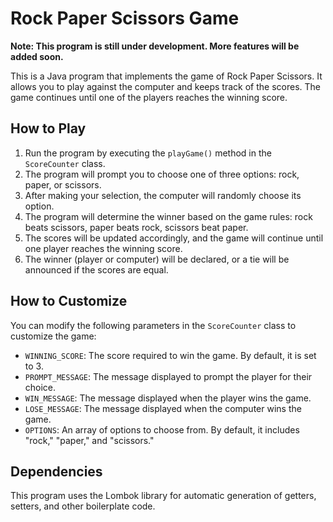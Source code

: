 # Rock Paper Scissors Game


**Note: This program is still under development. More features will be added soon.**


This is a Java program that implements the game of Rock Paper Scissors. It allows you to play against the computer and keeps track of the scores. The game continues until one of the players reaches the winning score.


## How to Play

1. Run the program by executing the `playGame()` method in the `ScoreCounter` class.
2. The program will prompt you to choose one of three options: rock, paper, or scissors.
3. After making your selection, the computer will randomly choose its option.
4. The program will determine the winner based on the game rules: rock beats scissors, paper beats rock, scissors beat paper.
5. The scores will be updated accordingly, and the game will continue until one player reaches the winning score.
6. The winner (player or computer) will be declared, or a tie will be announced if the scores are equal.


## How to Customize

You can modify the following parameters in the `ScoreCounter` class to customize the game:

- `WINNING_SCORE`: The score required to win the game. By default, it is set to 3.
- `PROMPT_MESSAGE`: The message displayed to prompt the player for their choice.
- `WIN_MESSAGE`: The message displayed when the player wins the game.
- `LOSE_MESSAGE`: The message displayed when the computer wins the game.
- `OPTIONS`: An array of options to choose from. By default, it includes "rock," "paper," and "scissors."



## Dependencies

This program uses the Lombok library for automatic generation of getters, setters, and other boilerplate code. 
